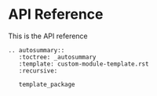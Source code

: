 # API Reference

This is the API reference

```{eval-rst}
.. autosummary::
   :toctree: _autosummary
   :template: custom-module-template.rst
   :recursive:

   template_package
```